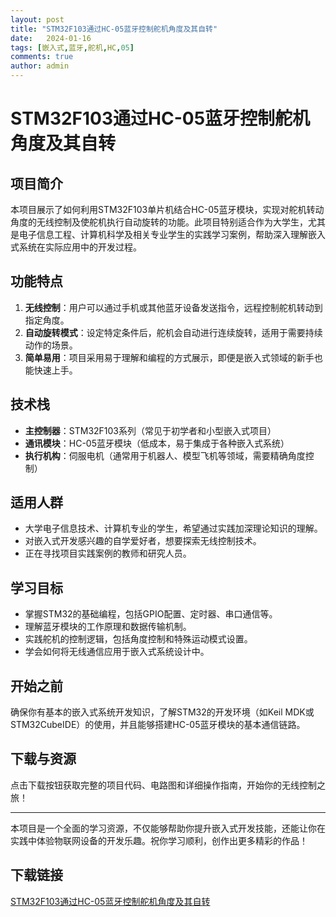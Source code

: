 ```yaml
---
layout: post
title: "STM32F103通过HC-05蓝牙控制舵机角度及其自转"
date:   2024-01-16
tags: [嵌入式,蓝牙,舵机,HC,05]
comments: true
author: admin
---
```

# STM32F103通过HC-05蓝牙控制舵机角度及其自转

## 项目简介

本项目展示了如何利用STM32F103单片机结合HC-05蓝牙模块，实现对舵机转动角度的无线控制及使舵机执行自动旋转的功能。此项目特别适合作为大学生，尤其是电子信息工程、计算机科学及相关专业学生的实践学习案例，帮助深入理解嵌入式系统在实际应用中的开发过程。

## 功能特点

1. **无线控制**：用户可以通过手机或其他蓝牙设备发送指令，远程控制舵机转动到指定角度。
2. **自动旋转模式**：设定特定条件后，舵机会自动进行连续旋转，适用于需要持续动作的场景。
3. **简单易用**：项目采用易于理解和编程的方式展示，即便是嵌入式领域的新手也能快速上手。

## 技术栈

- **主控制器**：STM32F103系列（常见于初学者和小型嵌入式项目）
- **通讯模块**：HC-05蓝牙模块（低成本，易于集成于各种嵌入式系统）
- **执行机构**：伺服电机（通常用于机器人、模型飞机等领域，需要精确角度控制）

## 适用人群

- 大学电子信息技术、计算机专业的学生，希望通过实践加深理论知识的理解。
- 对嵌入式开发感兴趣的自学爱好者，想要探索无线控制技术。
- 正在寻找项目实践案例的教师和研究人员。

## 学习目标

- 掌握STM32的基础编程，包括GPIO配置、定时器、串口通信等。
- 理解蓝牙模块的工作原理和数据传输机制。
- 实践舵机的控制逻辑，包括角度控制和特殊运动模式设置。
- 学会如何将无线通信应用于嵌入式系统设计中。

## 开始之前

确保你有基本的嵌入式系统开发知识，了解STM32的开发环境（如Keil MDK或STM32CubeIDE）的使用，并且能够搭建HC-05蓝牙模块的基本通信链路。

## 下载与资源

点击下载按钮获取完整的项目代码、电路图和详细操作指南，开始你的无线控制之旅！

---

本项目是一个全面的学习资源，不仅能够帮助你提升嵌入式开发技能，还能让你在实践中体验物联网设备的开发乐趣。祝你学习顺利，创作出更多精彩的作品！

## 下载链接

[STM32F103通过HC-05蓝牙控制舵机角度及其自转](https://pan.quark.cn/s/34011cc3ab55)